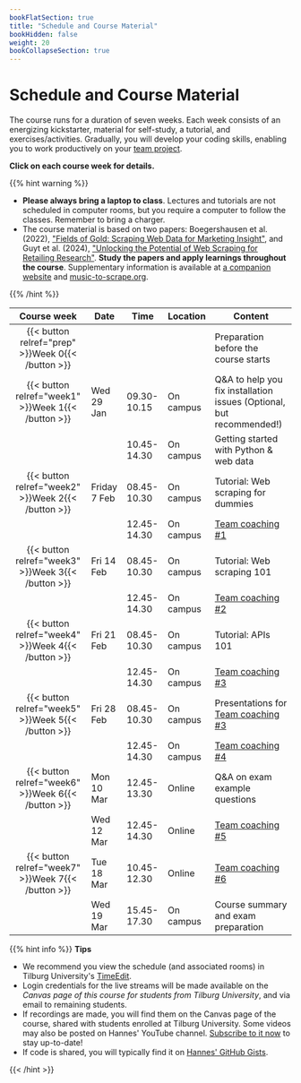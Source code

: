 ```yaml
---
bookFlatSection: true
title: "Schedule and Course Material"
bookHidden: false
weight: 20
bookCollapseSection: true
---
```


# Schedule and Course Material

The course runs for a duration of seven weeks. Each week consists of an energizing kickstarter, material for self-study, a tutorial, and exercises/activities. Gradually, you will develop your coding skills, enabling you to work productively on your [team project](../project).

__Click on each course week for details.__

<!--
The course consists of weekly modules, which will gradually develop your coding skills that will enable you to work productively on your team project.
-->

{{% hint warning %}}
- __Please always bring a laptop to class__. Lectures and tutorials are not scheduled in computer rooms, but you require a computer to follow the classes. Remember to bring a charger.
- The course material is based on two papers: Boegershausen et al. (2022), ["Fields of Gold: Scraping Web Data for Marketing Insight"](https://doi.org/10.1177/00222429221100750), and Guyt et al. (2024), ["Unlocking the Potential of Web Scraping for Retailing Research"](https://github.com/hannesdatta/course-odcm/blob/d136eb5a99f3e5125cc634ce076c506c277f1033/content/docs/course/jretailing_jan2024.pdf). __Study the papers and apply learnings throughout the course__. Supplementary information is available at [a companion website](https://web-scraping.org) and [music-to-scrape.org](https://music-to-scrape.org).

{{% /hint %}}

Course week|Date|Time|Location|Content|
|:-:|---------|---------|-------------|--------------------|
|{{< button relref="prep" >}}Week 0{{< /button >}}  | | | | Preparation before the course starts   
|{{< button relref="week1" >}}Week 1{{< /button >}} |Wed 29 Jan | 09.30-10.15 | On campus | Q&A to help you fix installation issues (Optional, but recommended!)
| |  | 10.45-14.30 | On campus | Getting started with Python & web data
|{{< button relref="week2" >}}Week 2{{< /button >}}|Friday 7 Feb | 08.45-10.30 | On campus | Tutorial: Web scraping for dummies 
|               | | 12.45-14.30 | On campus | [Team coaching #1](/docs/project/workplan)
|{{< button relref="week3" >}}Week 3{{< /button >}}|Fri 14 Feb | 08.45-10.30 | On campus | Tutorial: Web scraping 101 
|                                                  |           | 12.45-14.30 | On campus | [Team coaching #2](/docs/project/workplan)
|{{< button relref="week4" >}}Week 4{{< /button >}}|Fri 21 Feb | 08.45-10.30 | On campus | Tutorial: APIs 101
|                                                  |           | 12.45-14.30 | On campus | [Team coaching #3](/docs/project/workplan)
|{{< button relref="week5" >}}Week 5{{< /button >}}|Fri 28 Feb | 08.45-10.30 | On campus | Presentations for [Team coaching #3](/docs/project/workplan)
|                                                  |           | 12.45-14.30 | On campus | [Team coaching #4](/docs/project/workplan)
|{{< button relref="week6" >}}Week 6{{< /button >}}|Mon 10 Mar | 12.45-13.30 | Online | Q&A on exam example questions
| |Wed 12 Mar | 12.45-14.30 | Online | [Team coaching #5](/docs/project/workplan)
|{{< button relref="week7" >}}Week 7{{< /button >}}  |Tue 18 Mar | 10.45-12.30  | Online | [Team coaching #6](/docs/project/workplan)
|                              |Wed 19 Mar | 15.45-17.30 | On campus | Course summary and exam preparation 

{{% hint info %}}
__Tips__
- We recommend you view the schedule (and associated rooms) in Tilburg University's [TimeEdit](https://cloud.timeedit.net/nl_tiu/web).
- Login credentials for the live streams will be made available on the *Canvas page of this course for students from Tilburg University*, and via email to remaining students.
- If recordings are made, you will find them on the Canvas page of the course, shared with students enrolled at Tilburg University. Some videos may also be posted on Hannes' YouTube channel. [Subscribe to it now](http://www.youtube.com/c/hannesdatta?sub_confirmation=1) to stay up-to-date!
- If code is shared, you will typically find it on [Hannes' GitHub Gists](https://gist.github.com/hannesdatta).

{{< /hint >}}


<!--
## Modules

The course consists of weekly modules, which will gradually develop your coding skills that will enable you to work productively on your team project.

{{<section>}}
-->
